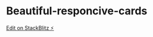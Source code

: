 # Beautiful-responcive-cards

[Edit on StackBlitz ⚡️](https://stackblitz.com/edit/web-platform-8udnjt)